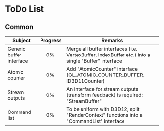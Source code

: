 
ToDo List
=========

Common
---------------

| Subject | Progress | Remarks |
|---------|:--------:|---------|
| Generic buffer interface | 0% | Merge all buffer interfaces (i.e. VertexBuffer, IndexBuffer etc.) into a single "Buffer" interface |
| Atomic counter | 0% | Add "AtomicCounter" interface (GL_ATOMIC_COUNTER_BUFFER, ID3D11Counter) |
| Stream outputs | 0% | An interface for stream outputs (transform feedback) is required: "StreamBuffer" |
| Command list | 0% | To be uniform with D3D12, split "RenderContext" functions into a "CommandList" interface |
